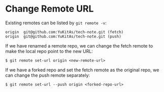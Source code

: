 # Change Remote URL

Existing remotes can be listed by `git remote -v`:

```console
origin	git@github.com:YuKitAs/tech-note.git (fetch)
origin	git@github.com:YuKitAs/tech-note.git (push)
```

If we have renamed a remote repo, we can change the fetch remote to make the local repo point to the new URL:

```console
$ git remote set-url origin <new-remote-url>
```

If we have a forked repo and set the fetch remote as the original repo, we can change the push remote separately:

```console
$ git remote set-url --push origin <forked-repo-url>
```
